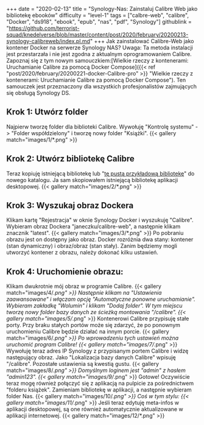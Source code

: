+++
date = "2020-02-13"
title = "Synology-Nas: Zainstaluj Calibre Web jako bibliotekę ebooków"
difficulty = "level-1"
tags = ["calbre-web", "calibre", "Docker", "ds918", "ebook", "epub", "nas", "pdf", "Synology"]
githublink = "https://github.com/terrorist-squad/knedelverse/blob/master/content/post/2020/february/20200213-synology-calibreweb/index.pl.md"
+++
Jak zainstalować Calibre-Web jako kontener Docker na serwerze Synology NAS? Uwaga: Ta metoda instalacji jest przestarzała i nie jest zgodna z aktualnym oprogramowaniem Calibre. Zapoznaj się z tym nowym samouczkiem:[Wielkie rzeczy z kontenerami: Uruchamianie Calibre za pomocą Docker Compose]({{< ref "post/2020/february/20200221-docker-Calibre-pro" >}} "Wielkie rzeczy z kontenerami: Uruchamianie Calibre za pomocą Docker Compose"). Ten samouczek jest przeznaczony dla wszystkich profesjonalistów zajmujących się obsługą Synology DS.
## Krok 1: Utwórz folder
Najpierw tworzę folder dla biblioteki Calibre.  Wywołuję "Kontrolę systemu" -> "Folder współdzielony" i tworzę nowy folder "Książki".
{{< gallery match="images/1/*.png" >}}

##  Krok 2: Utwórz bibliotekę Calibre
Teraz kopiuję istniejącą bibliotekę lub "[tę pustą przykładową bibliotekę](https://drive.google.com/file/d/1zfeU7Jh3FO_jFlWSuZcZQfQOGD0NvXBm/view)" do nowego katalogu. Ja sam skopiowałem istniejącą bibliotekę aplikacji desktopowej.
{{< gallery match="images/2/*.png" >}}

## Krok 3: Wyszukaj obraz Dockera
Klikam kartę "Rejestracja" w oknie Synology Docker i wyszukuję "Calibre". Wybieram obraz Dockera "janeczku/calibre-web", a następnie klikam znacznik "latest".
{{< gallery match="images/3/*.png" >}}
Po pobraniu obrazu jest on dostępny jako obraz. Docker rozróżnia dwa stany: kontener (stan dynamiczny) i obraz/obraz (stan stały). Zanim będziemy mogli utworzyć kontener z obrazu, należy dokonać kilku ustawień.
## Krok 4: Uruchomienie obrazu:
Klikam dwukrotnie mój obraz w programie Calibre.
{{< gallery match="images/4/*.png" >}}
Następnie klikam na "Ustawienia zaawansowane" i włączam opcję "Automatyczne ponowne uruchamianie". Wybieram zakładkę "Wolumin" i klikam "Dodaj folder". W tym miejscu tworzę nowy folder bazy danych ze ścieżką montowania "/calibre".
{{< gallery match="images/5/*.png" >}}
Kontenerowi Calibre przypisuję stałe porty. Przy braku stałych portów może się zdarzyć, że po ponownym uruchomieniu Calibre będzie działać na innym porcie.
{{< gallery match="images/6/*.png" >}}
Po wprowadzeniu tych ustawień można uruchomić program Calibre!
{{< gallery match="images/7/*.png" >}}
Wywołuję teraz adres IP Synology z przypisanym portem Calibre i widzę następujący obraz. Jako "Lokalizacja bazy danych Calibre" wpisuję "/calibre". Pozostałe ustawienia są kwestią gustu.
{{< gallery match="images/8/*.png" >}}
Domyślnym loginem jest "admin" z hasłem "admin123".
{{< gallery match="images/9/*.png" >}}
Gotowe! Oczywiście teraz mogę również połączyć się z aplikacją na pulpicie za pośrednictwem "folderu książek". Zamieniam bibliotekę w aplikacji, a następnie wybieram folder Nas.
{{< gallery match="images/10/*.png" >}}
Coś w tym stylu:
{{< gallery match="images/11/*.png" >}}
Jeśli teraz edytuję meta-infos w aplikacji desktopowej, są one również automatycznie aktualizowane w aplikacji internetowej.
{{< gallery match="images/12/*.png" >}}
